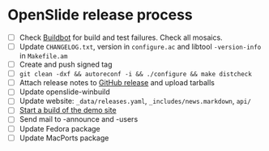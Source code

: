 # OpenSlide release process

- [ ] Check [Buildbot](https://buildbot.openslide.org/waterfall) for build and test failures.  Check all mosaics.
- [ ] Update `CHANGELOG.txt`, version in `configure.ac` and libtool `-version-info` in `Makefile.am`
- [ ] Create and push signed tag
- [ ] `git clean -dxf && autoreconf -i && ./configure && make distcheck`
- [ ] Attach release notes to [GitHub release](https://github.com/openslide/openslide/releases) and upload tarballs
- [ ] Update openslide-winbuild
- [ ] Update website: `_data/releases.yaml`, `_includes/news.markdown`, `api/`
- [ ] [Start a build of the demo site](https://buildbot.openslide.org/builders/retile)
- [ ] Send mail to -announce and -users
- [ ] Update Fedora package
- [ ] Update MacPorts package
